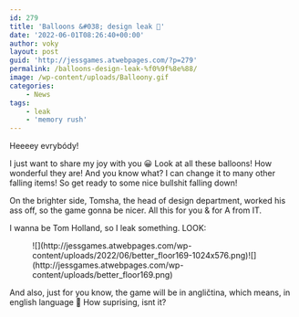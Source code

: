 ```yaml
---
id: 279
title: 'Balloons &#038; design leak 🎈'
date: '2022-06-01T08:26:40+00:00'
author: voky
layout: post
guid: 'http://jessgames.atwebpages.com/?p=279'
permalink: /balloons-design-leak-%f0%9f%8e%88/
image: /wp-content/uploads/Balloony.gif
categories:
    - News
tags:
    - leak
    - 'memory rush'
---
```


Heeeey evrybódy!

I just want to share my joy with you 😀 Look at all these balloons! How wonderful they are! And you know what? I can change it to many other falling items! So get ready to some nice bullshit falling down!

On the brighter side, Tomsha, the head of design department, worked his ass off, so the game gonna be nicer. All this for you &amp; for A from IT.

I wanna be Tom Holland, so I leak something. LOOK:

<div class="wp-block-group is-layout-flow"><div class="wp-block-group__inner-container"><div class="wp-block-columns are-vertically-aligned-center is-layout-flex wp-container-2"><div class="wp-block-column is-vertically-aligned-center is-layout-flow" style="flex-basis: 100%;"><div class="wp-block-image"> <figure class="aligncenter size-large">![](http://jessgames.atwebpages.com/wp-content/uploads/2022/06/better_floor169-1024x576.png)![](http://jessgames.atwebpages.com/wp-content/uploads/better_floor169.png)</figure></div></div> </div> </div></div>And also, just for you know, the game will be in angličtina, which means, in english language 🙂 How suprising, isnt it?